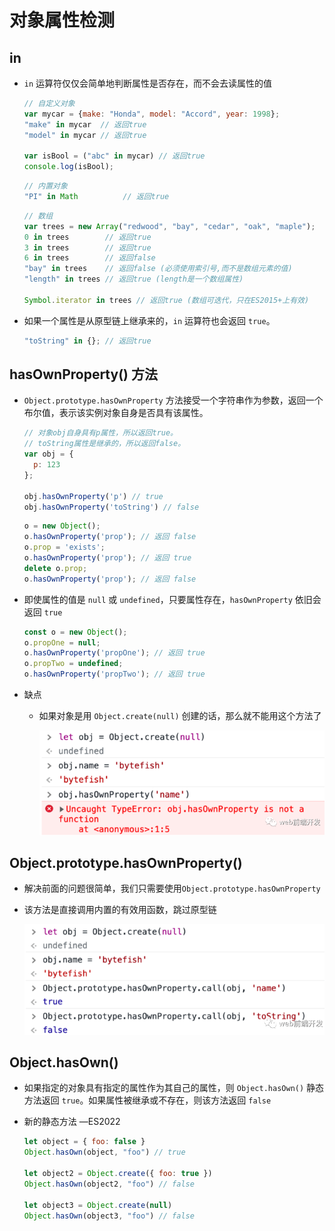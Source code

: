 # 对象属性检测

## in

*   `in` 运算符仅仅会简单地判断属性是否存在，而不会去读属性的值

    ```javascript
    // 自定义对象
    var mycar = {make: "Honda", model: "Accord", year: 1998};
    "make" in mycar  // 返回true
    "model" in mycar // 返回true

    var isBool = ("abc" in mycar) // 返回true
    console.log(isBool);
    ```

    ```javascript
    // 内置对象
    "PI" in Math          // 返回true
    ```

    ```javascript
    // 数组
    var trees = new Array("redwood", "bay", "cedar", "oak", "maple");
    0 in trees        // 返回true
    3 in trees        // 返回true
    6 in trees        // 返回false
    "bay" in trees    // 返回false (必须使用索引号,而不是数组元素的值)
    "length" in trees // 返回true (length是一个数组属性)

    Symbol.iterator in trees // 返回true (数组可迭代，只在ES2015+上有效)
    ```

*   如果一个属性是从原型链上继承来的，`in` 运算符也会返回 `true`。

    ```javascript
    "toString" in {}; // 返回true
    ```

## hasOwnProperty() 方法

*   `Object.prototype.hasOwnProperty` 方法接受一个字符串作为参数，返回一个布尔值，表示该实例对象自身是否具有该属性。

    ```javascript
    // 对象obj自身具有p属性，所以返回true。
    // toString属性是继承的，所以返回false。
    var obj = {
      p: 123
    };

    obj.hasOwnProperty('p') // true
    obj.hasOwnProperty('toString') // false
    ```

    ```javascript
    o = new Object();
    o.hasOwnProperty('prop'); // 返回 false
    o.prop = 'exists';
    o.hasOwnProperty('prop'); // 返回 true
    delete o.prop;
    o.hasOwnProperty('prop'); // 返回 false
    ```

*   即使属性的值是 `null` 或  `undefined`，只要属性存在，`hasOwnProperty` 依旧会返回 `true`

    ```javascript
    const o = new Object();
    o.propOne = null;
    o.hasOwnProperty('propOne'); // 返回 true
    o.propTwo = undefined;  
    o.hasOwnProperty('propTwo'); // 返回 true
    ```

*   缺点

    *   如果对象是用 `Object.create(null)` 创建的话，那么就不能用这个方法了

        ![](image/image_PnKvKok3c3.png)

## Object.prototype.hasOwnProperty()

*   解决前面的问题很简单，我们只需要使用`Object.prototype.hasOwnProperty`

*   该方法是直接调用内置的有效用函数，跳过原型链

    ![](image/image_rllJbg1IVN.png)

## Object.hasOwn()

*   如果指定的对象具有指定的属性作为其自己的属性，则 `Object.hasOwn()` 静态方法返回 `true`。如果属性被继承或不存在，则该方法返回 `false`

*   新的静态方法 —ES2022&#x20;

    ```javascript
    let object = { foo: false }
    Object.hasOwn(object, "foo") // true

    let object2 = Object.create({ foo: true })
    Object.hasOwn(object2, "foo") // false

    let object3 = Object.create(null)
    Object.hasOwn(object3, "foo") // false
    ```
